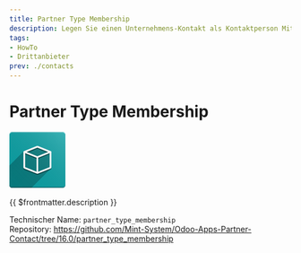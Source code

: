 ```yaml
---
title: Partner Type Membership
description: Legen Sie einen Unternehmens-Kontakt als Kontaktperson Mitgliedschaft fest.
tags:
- HowTo
- Drittanbieter
prev: ./contacts
---
```

# Partner Type Membership
![icon_oms_box](attachments/icon_oms_box.png)

{{ $frontmatter.description }}

Technischer Name: `partner_type_membership`\
Repository: <https://github.com/Mint-System/Odoo-Apps-Partner-Contact/tree/16.0/partner_type_membership>

